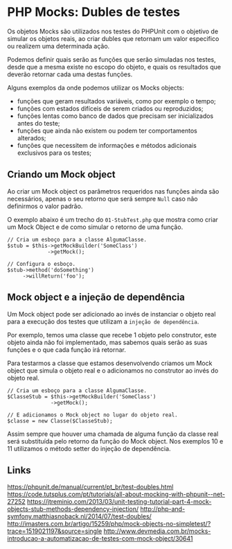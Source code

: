 # PHP Mocks: Dubles de testes

Os objetos Mocks são utilizados nos testes do PHPUnit com o objetivo de simular os objetos reais, 
ao criar dubles que retornam um valor especifico ou realizem uma determinada ação.

Podemos definir quais serão as funções que serão simuladas nos testes, desde que a mesma existe no 
escopo do objeto, e quais os resultados que deverão retornar cada uma destas funções. 

Alguns exemplos da onde podemos utilizar os Mocks objects:

+ funções que geram resultados variáveis, como por exemplo o tempo;
+ funções com estados difíceis de serem criados ou reproduzidos;
+ funções lentas como banco de dados que precisam ser inicializados antes do teste;
+ funções que ainda não existem ou podem ter comportamentos alterados;
+ funções que necessitem de informações e métodos adicionais exclusivos para os testes;



## Criando um Mock object

Ao criar um Mock object os parâmetros requeridos nas funções ainda são necessários, apenas o seu retorno 
que será sempre `Null` caso não definirmos o valor padrão. 

O exemplo abaixo é um trecho do `01-StubTest.php` que mostra como criar um Mock Object e de como simular 
o retorno de uma função.

    // Cria um esboço para a classe AlgumaClasse.
    $stub = $this->getMockBuilder('SomeClass')
                 ->getMock();

    // Configura o esboço.
    $stub->method('doSomething')
         ->willReturn('foo');



## Mock object e a injeção de dependência

Um Mock object pode ser adicionado ao invés de instanciar o objeto real para a execução dos testes que 
utilizam a `injeção de dependência`.

Por exemplo, temos uma classe que recebe 1 objeto pelo construtor, este objeto ainda não foi implementado, 
mas sabemos quais serão as suas funções e o que cada função irá retornar.

Para testarmos a classe que estamos desenvolvendo criamos um Mock object que simula o objeto real e o 
adicionamos no construtor ao invés do objeto real.

    // Cria um esboço para a classe AlgumaClasse.
    $ClasseStub = $this->getMockBuilder('SomeClass')
                  ->getMock();

    // E adicionamos o Mock object no lugar do objeto real.
    $classe = new Classe($ClasseStub); 

Assim sempre que houver uma chamada de alguma função da classe real será substituída pelo retorno da 
função do Mock object. Nos exemplos 10 e 11 utilizamos o método setter do injeção de dependência.



## Links

https://phpunit.de/manual/current/pt_br/test-doubles.html
https://code.tutsplus.com/pt/tutorials/all-about-mocking-with-phpunit--net-27252
https://jtreminio.com/2013/03/unit-testing-tutorial-part-4-mock-objects-stub-methods-dependency-injection/
http://php-and-symfony.matthiasnoback.nl/2014/07/test-doubles/
http://imasters.com.br/artigo/15259/php/mock-objects-no-simpletest/?trace=1519021197&source=single
http://www.devmedia.com.br/mocks-introducao-a-automatizacao-de-testes-com-mock-object/30641